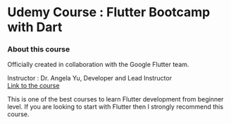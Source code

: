 # Udemy Course : Flutter Bootcamp with Dart   
### About this course   
Officially created in collaboration with the Google Flutter team.   
   
Instructor : Dr. Angela Yu, Developer and Lead Instructor   
[Link to the course](https://www.udemy.com/course/flutter-bootcamp-with-dart/)   
   
This is one of the best courses to learn Flutter development from beginner level. If you are looking to start with Flutter then I strongly recommend this course.
